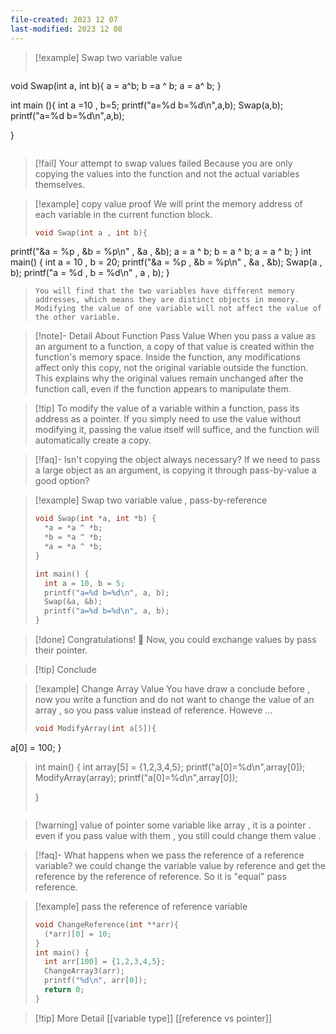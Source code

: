 ```yaml
---
file-created: 2023 12 07
last-modified: 2023 12 08
---
```



>[!example] Swap two variable value
>```c
void Swap(int a, int b){
  a = a^b;
  b =a ^ b;
  a = a^ b; 
}
>
int main (){
  int a =10 , b=5;
  printf("a=%d b=%d\n",a,b);
  Swap(a,b);
  printf("a=%d b=%d\n",a,b);
>
}  
>```

>[!fail] Your attempt to swap values failed 
>Because you are only copying the values into the function and not the actual variables themselves. 

>[!example] copy value proof
>We will print the memory address of each variable in the current function block.
>```c
>void Swap(int a , int b){
  printf("&a = %p , &b = %p\n" , &a , &b);
  a = a ^ b;
  b = a ^ b;
  a = a ^ b;
}
int main() {
  int a = 10 , b = 20;
  printf("&a = %p , &b = %p\n" , &a , &b);
  Swap(a , b);
  printf("a = %d , b = %d\n" , a , b);
}
>```
>You will find that the two variables have different memory addresses, which means they are distinct objects in memory. Modifying the value of one variable will not affect the value of the other variable.

>[!note]- Detail About Function Pass Value
>When you pass a value as an argument to a function, a copy of that value is created within the function's memory space. Inside the function, any modifications affect only this copy, not the original variable outside the function. This explains why the original values remain unchanged after the function call, even if the function appears to manipulate them.

>[!tip] To modify the value of a variable within a function, pass its address as a pointer. If you simply need to use the value without modifying it, passing the value itself will suffice, and the function will automatically create a copy.


>[!faq]- Isn't copying the object always necessary?
> If we need to pass a large object as an argument, is copying it through pass-by-value a good option?


>[!example] Swap two variable value , pass-by-reference
>```c
> void Swap(int *a, int *b) {
>   *a = *a ^ *b;
>   *b = *a ^ *b;
>   *a = *a ^ *b;
> }
> 
> int main() {
>   int a = 10, b = 5;
>   printf("a=%d b=%d\n", a, b);
>   Swap(&a, &b);
>   printf("a=%d b=%d\n", a, b);
> }
>```

>[!done] Congratulations! 🥂 
>Now, you could exchange values by pass their pointer. 

>[!tip] Conclude 
>


>[!example] Change Array Value
>You have draw a conclude before , now you write a function and do not want to change the value of an array , so you pass value instead of reference. Howeve ... 
>```c
>void ModifyArray(int a[5]){
  a[0] = 100;
}
> 
> int main() {
>   int array[5] = {1,2,3,4,5};
>   printf("a[0]=%d\n",array[0]);
>   ModifyArray(array);
>   printf("a[0]=%d\n",array[0]);
> 
> }
>```

>[!warning] value of pointer
>some variable like array , it is a pointer . even if you pass value with them , you still could change them value . 


>[!faq]- What happens when we pass the reference of a reference variable?
>we could change the variable  value by reference and get the reference by the reference of reference. So it is "equal" pass reference. 

>[!example] pass the reference of reference variable
>```c
 >void ChangeReference(int **arr){
>   (*arr)[0] = 10;
> }
> int main() {
>   int arr[100] = {1,2,3,4,5};
>   ChangeArray3(arr);
>   printf("%d\n", arr[0]);
>   return 0;
> }
>```




>[!tip] More Detail [[variable type]] [[reference vs pointer]]
